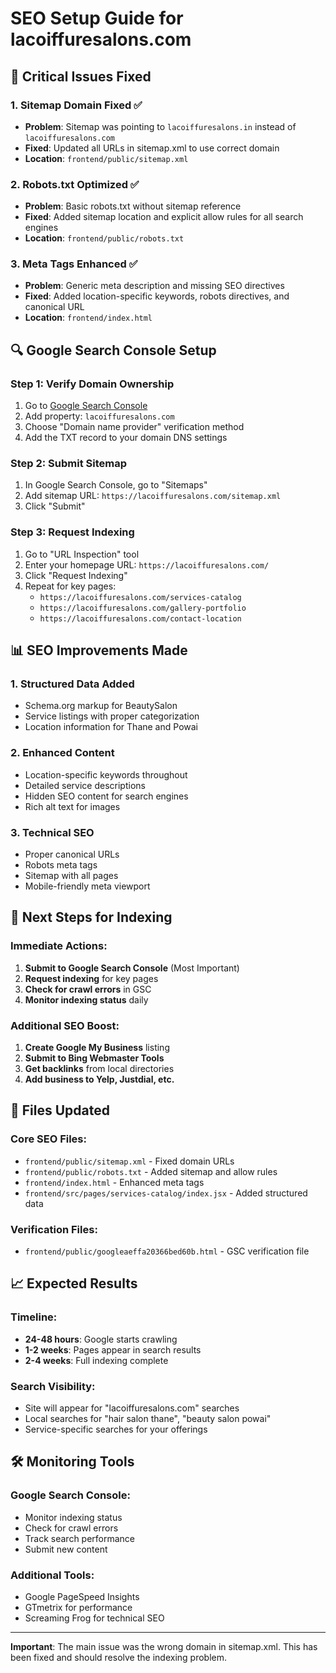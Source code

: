 # SEO Setup Guide for lacoiffuresalons.com

## 🚨 Critical Issues Fixed

### 1. **Sitemap Domain Fixed** ✅
- **Problem**: Sitemap was pointing to `lacoiffuresalons.in` instead of `lacoiffuresalons.com`
- **Fixed**: Updated all URLs in sitemap.xml to use correct domain
- **Location**: `frontend/public/sitemap.xml`

### 2. **Robots.txt Optimized** ✅
- **Problem**: Basic robots.txt without sitemap reference
- **Fixed**: Added sitemap location and explicit allow rules for all search engines
- **Location**: `frontend/public/robots.txt`

### 3. **Meta Tags Enhanced** ✅
- **Problem**: Generic meta description and missing SEO directives
- **Fixed**: Added location-specific keywords, robots directives, and canonical URL
- **Location**: `frontend/index.html`

## 🔍 Google Search Console Setup

### Step 1: Verify Domain Ownership
1. Go to [Google Search Console](https://search.google.com/search-console)
2. Add property: `lacoiffuresalons.com`
3. Choose "Domain name provider" verification method
4. Add the TXT record to your domain DNS settings

### Step 2: Submit Sitemap
1. In Google Search Console, go to "Sitemaps"
2. Add sitemap URL: `https://lacoiffuresalons.com/sitemap.xml`
3. Click "Submit"

### Step 3: Request Indexing
1. Go to "URL Inspection" tool
2. Enter your homepage URL: `https://lacoiffuresalons.com/`
3. Click "Request Indexing"
4. Repeat for key pages:
   - `https://lacoiffuresalons.com/services-catalog`
   - `https://lacoiffuresalons.com/gallery-portfolio`
   - `https://lacoiffuresalons.com/contact-location`

## 📊 SEO Improvements Made

### 1. **Structured Data Added**
- Schema.org markup for BeautySalon
- Service listings with proper categorization
- Location information for Thane and Powai

### 2. **Enhanced Content**
- Location-specific keywords throughout
- Detailed service descriptions
- Hidden SEO content for search engines
- Rich alt text for images

### 3. **Technical SEO**
- Proper canonical URLs
- Robots meta tags
- Sitemap with all pages
- Mobile-friendly meta viewport

## 🚀 Next Steps for Indexing

### Immediate Actions:
1. **Submit to Google Search Console** (Most Important)
2. **Request indexing** for key pages
3. **Check for crawl errors** in GSC
4. **Monitor indexing status** daily

### Additional SEO Boost:
1. **Create Google My Business** listing
2. **Submit to Bing Webmaster Tools**
3. **Get backlinks** from local directories
4. **Add business to Yelp, Justdial, etc.**

## 🔧 Files Updated

### Core SEO Files:
- `frontend/public/sitemap.xml` - Fixed domain URLs
- `frontend/public/robots.txt` - Added sitemap and allow rules
- `frontend/index.html` - Enhanced meta tags
- `frontend/src/pages/services-catalog/index.jsx` - Added structured data

### Verification Files:
- `frontend/public/googleaeffa20366bed60b.html` - GSC verification file

## 📈 Expected Results

### Timeline:
- **24-48 hours**: Google starts crawling
- **1-2 weeks**: Pages appear in search results
- **2-4 weeks**: Full indexing complete

### Search Visibility:
- Site will appear for "lacoiffuresalons.com" searches
- Local searches for "hair salon thane", "beauty salon powai"
- Service-specific searches for your offerings

## 🛠️ Monitoring Tools

### Google Search Console:
- Monitor indexing status
- Check for crawl errors
- Track search performance
- Submit new content

### Additional Tools:
- Google PageSpeed Insights
- GTmetrix for performance
- Screaming Frog for technical SEO

---

**Important**: The main issue was the wrong domain in sitemap.xml. This has been fixed and should resolve the indexing problem.
